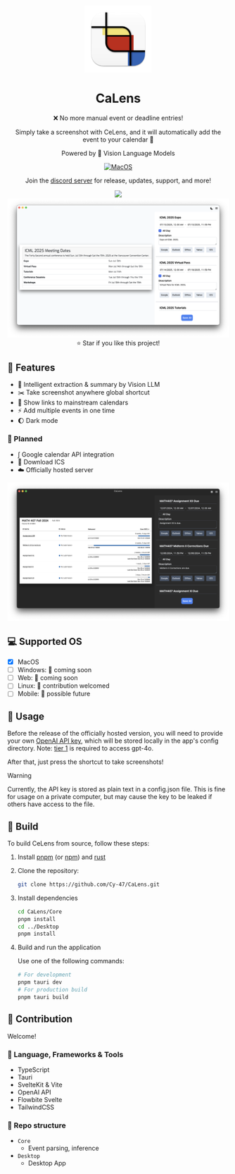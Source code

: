 <div align="center">
 <img src="./Desktop/src-tauri/icons/appicon.png" width=30%>
 
 <h1>CaLens</h1>

:x: No more manual event or deadline entries!

Simply take a screenshot with CeLens, and it will automatically add the event to your calendar :rocket:

Powered by :eyes: Vision Language Models

[![MacOS](https://img.shields.io/badge/-MacOS-black?logo=apple)](https://github.com/Cy-47/CaLens/releases/)

Join the [discord server](https://discord.gg/VUW9EX8k) for release, updates, support, and more!

[![](https://dcbadge.limes.pink/api/server/VUW9EX8k)](https://discord.gg/VUW9EX8k)
![CeLens Screenshot](./screenshots/0.1.2/icml_light.png)
:star: Star if you like this project!

</div>

## :rocket: Features

- :crystal_ball: Intelligent extraction & summary by Vision LLM
- :scissors: Take screenshot anywhere global shortcut
- :link: Show links to mainstream calendars
- :zap: Add multiple events in one time
- :moon: Dark mode

### :dart: Planned

- $\int$ Google calendar API integration
- :floppy_disk: Download ICS
- :cloud: Officially hosted server

![CeLens Screenshot](./screenshots/0.1.2/gradescope_dark.png)

## :computer: Supported OS

- [x] MacOS
- [ ] Windows: :eyes: coming soon
- [ ] Web: :eyes: coming soon
- [ ] Linux: :penguin: contribution welcomed
- [ ] Mobile: :full_moon_with_face: possible future

## :cake: Usage

Before the release of the officially hosted version, you will need to provide your own [OpenAI API key](https://openai.com/index/openai-api/), which will be stored locally in the app's config directory. Note: [tier 1](https://platform.openai.com/docs/guides/rate-limits#usage-tiers) is required to access gpt-4o.

After that, just press the shortcut to take screenshots!

> [!WARNING]
> Currently, the API key is stored as plain text in a config.json file.
> This is fine for usage on a private computer, but may cause the key to be leaked if others have access to the file.

## :hammer: Build

To build CeLens from source, follow these steps:

1. Install [pnpm](https://pnpm.io/installation) (or [npm](https://docs.npmjs.com/downloading-and-installing-node-js-and-npm)) and [rust](https://www.rust-lang.org/tools/install)
2. Clone the repository:
   ```sh
   git clone https://github.com/Cy-47/CaLens.git
   ```
3. Install dependencies
   ```sh
   cd CaLens/Core
   pnpm install
   cd ../Desktop
   pnpm install
   ```
4. Build and run the application

   Use one of the following commands:

   ```sh
   # For development
   pnpm tauri dev
   # For production build
   pnpm tauri build
   ```

## :art: Contribution

Welcome!

### :book: Language, Frameworks & Tools

- TypeScript
- Tauri
- SvelteKit & Vite
- OpenAI API
- Flowbite Svelte
- TailwindCSS

### :open_file_folder: Repo structure

- `Core`
  - Event parsing, inference
- `Desktop`
  - Desktop App
